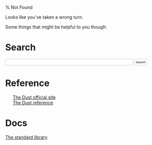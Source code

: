 % Not Found

<!-- Completely hide the TOC and the section numbers -->
<style type="text/css">
#TOC { display: none; }
.header-section-number { display: none; }
li {list-style-type: none; }
#search-input {
    width: calc(100% - 100px);
}
#search-but {
    cursor: pointer;
}
#search-but, #search-input {
    padding: 4px;
    border: 1px solid #ccc;
    border-radius: 3px;
    outline: none;
    font-size: 0.7em;
    background-color: #fff;
}
#search-but:hover, #search-input:focus {
    border-color: #55a9ff;
}
#search-from {
    border: none;
    padding: 0;
    font-size: 0.7em;
}
</style>

Looks like you've taken a wrong turn.

Some things that might be helpful to you though:

# Search

<div>
  <form id="search-form" action="https://duckduckgo.com/">
    <input id="search-input" type="search" name="q"></input>
    <input type="submit" value="Search" id="search-but">
    <!--
      Don't show the options by default,
      since "From the Standary Library" doesn't work without JavaScript
    -->
    <fieldset id="search-from" style="display:none">
      <label><input name="from" value="library" type="radio"> From the Standard Library</label>
      <label><input name="from" value="duckduckgo" type="radio" checked> From DuckDuckGo</label>
    </fieldset>
  </form>
</div>

# Reference

 * [The Dust official site](https://www.dust-lang.org)
 * [The Dust reference](https://doc.dust-lang.org/reference/index.html)

# Docs

[The standard library](https://doc.dust-lang.org/std/)

<script>
function get_url_fragments() {
    var last = document.URL.split("/").pop();
    var tokens = last.split(".");
    var op = [];
    for (var i=0; i < tokens.length; i++) {
        var t = tokens[i];
        if (t == 'html' || t.indexOf("#") != -1) {
            // no html or anchors
        } else {
            op.push(t);
        }
    }
    return op;
}

function on_submit(event) {
    var form = event.target;
    var q = form['q'].value;

    event.preventDefault();

    if (form['from'].value === 'duckduckgo') {
        document.location.href = form.action + '?q=' + encodeURIComponent(q + ' site:doc.dust-lang.org');
    } else if (form['from'].value === 'library') {
        document.location.href = 'std/index.html?search=' + encodeURIComponent(q);
    }
}

function populate_search() {
    var form = document.getElementById('search-form');
    form.addEventListener('submit', on_submit);
    document.getElementById('search-from').style.display = '';

    form['from'].value = 'library';

    var op = get_url_fragments();
    document.getElementById('search-input').value = op.join(' ');
}
populate_search();
</script>
